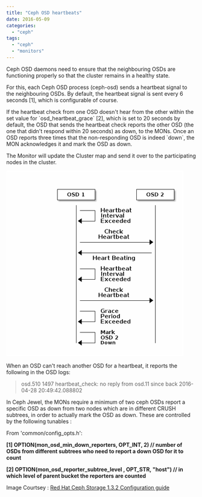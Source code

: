```yaml
---
title: "Ceph OSD heartbeats"
date: 2016-05-09
categories:
  - "ceph"
tags:
  - "ceph"
  - "monitors"
---
```


Ceph OSD daemons need to ensure that the neighbouring OSDs are functioning properly so that the cluster remains in a healthy state.

For this, each Ceph OSD process (ceph-osd) sends a heartbeat signal to the neighbouring OSDs. By default, the heartbeat signal is sent every 6 seconds \[1\], which is configurable of course.

If the heartbeat check from one OSD doesn't hear from the other within the set value for \`osd\_heartbeat\_grace\` \[2\], which is set to 20 seconds by default, the OSD that sends the heartbeat check reports the other OSD (the one that didn't respond within 20 seconds) as down, to the MONs. Once an OSD reports three times that the non-responding OSD is indeed \`down\`, the MON acknowledges it and mark the OSD as down.

The Monitor will update the Cluster map and send it over to the participating nodes in the cluster.

![OSD-heartbeat-1](images/osd-heartbeat-1.png)

When an OSD can't reach another OSD for a heartbeat, it reports the following in the OSD logs:

> osd.510 1497 heartbeat\_check: no reply from osd.11 since back 2016-04-28 20:49:42.088802

In Ceph Jewel, the MONs require a minimum of two ceph OSDs report a specific OSD as down from two nodes which are in different CRUSH subtrees, in order to actually mark the OSD as down. These are controlled by the following tunables :

From 'common/config\_opts.h':

**\[1\] OPTION(mon\_osd\_min\_down\_reporters, OPT\_INT, 2) // number of OSDs from different subtrees who need to report a down OSD for it to count**

**\[2\] OPTION(mon\_osd\_reporter\_subtree\_level , OPT\_STR, "host") // in which level of parent bucket the reporters are counted**

Image Courtsey : [Red Hat Ceph Storage 1.3.2 Configuration guide](https://access.redhat.com/documentation/en/red-hat-ceph-storage/version-1.3/red-hat-ceph-storage-13-ceph-configuration-guide/#osd-check-heartbeats)
